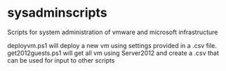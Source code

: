 # sysadminscripts
Scripts for system administration of vmware and microsoft infrastructure

deployvm.ps1 will deploy a new vm using settings provided in a .csv file. 
get2012guests.ps1 will get all vm using Server2012 and create a .csv that can be used for input to other scripts

